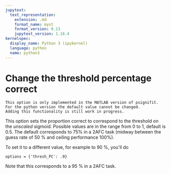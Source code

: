 ```yaml
---
jupytext:
  text_representation:
    extension: .md
    format_name: myst
    format_version: 0.13
    jupytext_version: 1.16.4
kernelspec:
  display_name: Python 3 (ipykernel)
  language: python
  name: python3
---
```


# Change the threshold percentage correct 

```{warning}
This option is only implemented in the MATLAB version of psignifit.
For the python version the default value cannot be changed. 
Adding this functionality is still work in progress.
```

This option sets the proportion correct to correspond to the threshold on the *unscaled* sigmoid. Possible values are in the range from 0 to 1, default is 0.5. The default corresponds to 75\% in a 2AFC task (midway between the guess rate of 50 % and ceiling performance 100%).

To set it to a different value, for example to 90 %, you'll do

```{code-cell} ipython3
options = {'thresh_PC': .9}
```

Note that this corresponds to a 95 \% in a 2AFC task.
